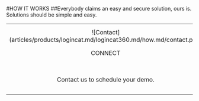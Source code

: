 #HOW IT WORKS
##Everybody claims an easy and secure solution, ours is.<br/>Solutions should be simple and easy.<br/>

|   |   |   |
|:------:|:----------:|:----------:|
| ![Contact] (articles/products/logincat.md/logincat360.md/how.md/contact.png)<p class="how-title">CONNECT</p><br/><p class="how-description">Contact us to schedule your demo.</p> | ![Configure] (articles/products/logincat.md/logincat360.md/how.md/configure.png)<p class="how-title">CONFIGURE</p><br/><p class="how-description">We will configure MonBoss to your organization's needs.</p> | ![Done] (articles/products/logincat.md/logincat360.md/how.md/done.png)<p class="how-title">YAY! DONE</p><br/><p class="how-description">Well that was simple!  Now focus on what you do best with happy clients!</p > |